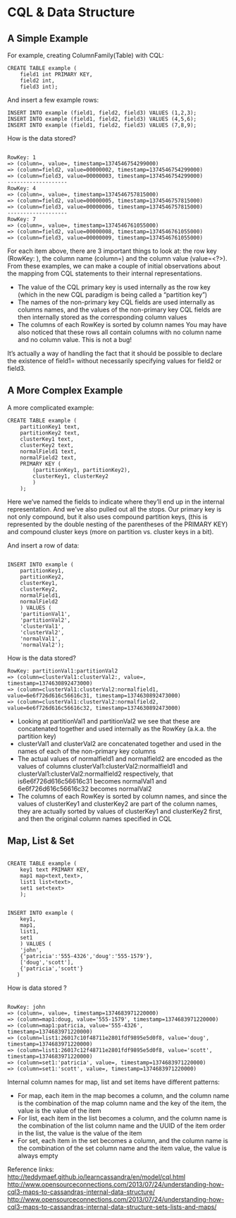 
# CQL & Data Structure 

## A Simple Example

For example, creating ColumnFamily(Table) with CQL:

```
CREATE TABLE example (
    field1 int PRIMARY KEY,
    field2 int,
    field3 int);
```

And insert a few example rows:

```
INSERT INTO example (field1, field2, field3) VALUES (1,2,3);
INSERT INTO example (field1, field2, field3) VALUES (4,5,6);
INSERT INTO example (field1, field2, field3) VALUES (7,8,9);

```

How is the data stored?

```

RowKey: 1
=> (column=, value=, timestamp=1374546754299000)
=> (column=field2, value=00000002, timestamp=1374546754299000)
=> (column=field3, value=00000003, timestamp=1374546754299000)
-------------------
RowKey: 4
=> (column=, value=, timestamp=1374546757815000)
=> (column=field2, value=00000005, timestamp=1374546757815000)
=> (column=field3, value=00000006, timestamp=1374546757815000)
-------------------
RowKey: 7
=> (column=, value=, timestamp=1374546761055000)
=> (column=field2, value=00000008, timestamp=1374546761055000)
=> (column=field3, value=00000009, timestamp=1374546761055000)

```

For each item above, there are 3 important things to look at: the row key (RowKey: <?>), the column name (column=<?>) and the column value (value=<?>). From these examples, we can make a couple of initial observations about the mapping from CQL statements to their internal representations.

*   The value of the CQL primary key is used internally as the row key (which in the new CQL paradigm is being called a “partition key”)
*   The names of the non-primary key CQL fields are used internally as columns names, and the values of the non-primary key CQL fields are then internally stored as the corresponding column values
*   The columns of each RowKey is sorted by column names
You may have also noticed that these rows all contain columns with no column name and no column value. This is not a bug! 

It’s actually a way of handling the fact that it should be possible to declare the existence of field1=<some number> without necessarily specifying values for field2 or field3.


## A More Complex Example

A more complicated example:

```
CREATE TABLE example (
    partitionKey1 text,
    partitionKey2 text,
    clusterKey1 text,
    clusterKey2 text,
    normalField1 text,
    normalField2 text,
    PRIMARY KEY (
        (partitionKey1, partitionKey2),
        clusterKey1, clusterKey2
        )
    );

```

Here we’ve named the fields to indicate where they’ll end up in the internal representation. And we’ve also pulled out all the stops. Our primary key is not only compound, but it also uses compound partition keys, (this is represented by the double nesting of the parentheses of the PRIMARY KEY) and compound cluster keys (more on partition vs. cluster keys in a bit).

And insert a row of data:

```

INSERT INTO example (
    partitionKey1,
    partitionKey2,
    clusterKey1,
    clusterKey2,
    normalField1,
    normalField2
    ) VALUES (
    'partitionVal1',
    'partitionVal2',
    'clusterVal1',
    'clusterVal2',
    'normalVal1',
    'normalVal2');

```

How is the data stored?


```
RowKey: partitionVal1:partitionVal2
=> (column=clusterVal1:clusterVal2:, value=, timestamp=1374630892473000)
=> (column=clusterVal1:clusterVal2:normalfield1, value=6e6f726d616c56616c31, timestamp=1374630892473000)
=> (column=clusterVal1:clusterVal2:normalfield2, value=6e6f726d616c56616c32, timestamp=1374630892473000)

```

*  Looking at partitionVal1 and partitionVal2 we see that these are concatenated together and used internally as the RowKey (a.k.a. the partition key)
*  clusterVal1 and clusterVal2 are concatenated together and used in the names of each of the non-primary key columns
*  The actual values of normalfield1 and normalfield2 are encoded as the values of columns    clusterVal1:clusterVal2:normalfield1 and clusterVal1:clusterVal2:normalfield2 respectively, that is6e6f726d616c56616c31     becomes normalVal1 and 6e6f726d616c56616c32 becomes normalVal2
*  The columns of each RowKey is sorted by column names, and since the values of clusterKey1 and clusterKey2 are part of the column names, they are actually sorted by values of clusterKey1 and clusterKey2 first, and then the original column names specified in CQL

## Map, List & Set

```

CREATE TABLE example (
    key1 text PRIMARY KEY,
    map1 map<text,text>,
    list1 list<text>,
    set1 set<text>
    );

```

```

INSERT INTO example (
    key1,
    map1,
    list1,
    set1
    ) VALUES (
    'john',
    {'patricia':'555-4326','doug':'555-1579'},
    ['doug','scott'],
    {'patricia','scott'}
   )
```

How is data stored ?

```

RowKey: john
=> (column=, value=, timestamp=1374683971220000)
=> (column=map1:doug, value='555-1579', timestamp=1374683971220000)
=> (column=map1:patricia, value='555-4326', timestamp=1374683971220000)
=> (column=list1:26017c10f48711e2801fdf9895e5d0f8, value='doug', timestamp=1374683971220000)
=> (column=list1:26017c12f48711e2801fdf9895e5d0f8, value='scott', timestamp=1374683971220000)
=> (column=set1:'patricia', value=, timestamp=1374683971220000)
=> (column=set1:'scott', value=, timestamp=1374683971220000)

```

Internal column names for map, list and set items have different patterns:

*   For map, each item in the map becomes a column, and the column name is the combination of the map column name and the key of the item, the value is the value of the item
*   For list, each item in the list becomes a column, and the column name is the combination of the list column name and the UUID of the item order in the list, the value is the value of the item
*   For set, each item in the set becomes a column, and the column name is the combination of the set column name and the item value, the value is always empty




Reference links:
http://teddymaef.github.io/learncassandra/en/model/cql.html
http://www.opensourceconnections.com/2013/07/24/understanding-how-cql3-maps-to-cassandras-internal-data-structure/
http://www.opensourceconnections.com/2013/07/24/understanding-how-cql3-maps-to-cassandras-internal-data-structure-sets-lists-and-maps/
